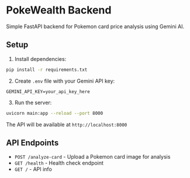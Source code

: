 # PokeWealth Backend

Simple FastAPI backend for Pokemon card price analysis using Gemini AI.

## Setup

1. Install dependencies:
```bash
pip install -r requirements.txt
```

2. Create `.env` file with your Gemini API key:
```
GEMINI_API_KEY=your_api_key_here
```

3. Run the server:
```bash
uvicorn main:app --reload --port 8000
```

The API will be available at `http://localhost:8000`

## API Endpoints

- `POST /analyze-card` - Upload a Pokemon card image for analysis
- `GET /health` - Health check endpoint
- `GET /` - API info


